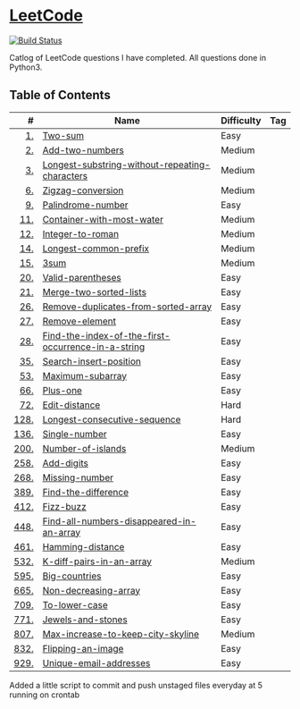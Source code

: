 # [LeetCode](https://leetcode.com/kedington/)
[![Build Status](https://travis-ci.com/kedington/leetcode.svg?branch=master)](https://travis-ci.com/kedington/leetcode)

Catlog of LeetCode questions I have completed. All questions done in Python3.

## Table of Contents

| # | Name | Difficulty | Tag | 
|--:|------|------------|-----|
| [1.](https://leetcode.com/problems/two-sum/) | [Two-sum](problems/1_two-sum) | Easy | |
| [2.](https://leetcode.com/problems/add-two-numbers/) | [Add-two-numbers](problems/2_add-two-numbers) | Medium | |
| [3.](https://leetcode.com/problems/longest-substring-without-repeating-characters/) | [Longest-substring-without-repeating-characters](problems/3_longest-substring-without-repeating-characters) | Medium | |
| [6.](https://leetcode.com/problems/zigzag-conversion/) | [Zigzag-conversion](problems/6_zigzag-conversion) | Medium | |
| [9.](https://leetcode.com/problems/palindrome-number/) | [Palindrome-number](problems/9_palindrome-number) | Easy | |
| [11.](https://leetcode.com/problems/container-with-most-water/) | [Container-with-most-water](problems/11_container-with-most-water) | Medium | |
| [12.](https://leetcode.com/problems/integer-to-roman/) | [Integer-to-roman](problems/12_integer-to-roman) | Medium | |
| [14.](https://leetcode.com/problems/longest-common-prefix/) | [Longest-common-prefix](problems/14_longest-common-prefix) | Medium | |
| [15.](https://leetcode.com/problems/3sum/) | [3sum](problems/15_3sum) | Medium | |
| [20.](https://leetcode.com/problems/valid-parentheses/) | [Valid-parentheses](problems/20_valid-parentheses) | Easy | |
| [21.](https://leetcode.com/problems/merge-two-sorted-lists/) | [Merge-two-sorted-lists](problems/21_merge-two-sorted-lists) | Easy | |
| [26.](https://leetcode.com/problems/remove-duplicates-from-sorted-array/) | [Remove-duplicates-from-sorted-array](problems/26_remove-duplicates-from-sorted-array) | Easy | |
| [27.](https://leetcode.com/problems/remove-element/) | [Remove-element](problems/27_remove-element) | Easy | |
| [28.](https://leetcode.com/problems/find-the-index-of-the-first-occurrence-in-a-string/) | [Find-the-index-of-the-first-occurrence-in-a-string](problems/28_find-the-index-of-the-first-occurrence-in-a-string) | Easy | |
| [35.](https://leetcode.com/problems/search-insert-position/) | [Search-insert-position](problems/35_search-insert-position) | Easy | |
| [53.](https://leetcode.com/problems/maximum-subarray/) | [Maximum-subarray](problems/53_maximum-subarray) | Easy | |
| [66.](https://leetcode.com/problems/plus-one/) | [Plus-one](problems/66_plus-one) | Easy | |
| [72.](https://leetcode.com/problems/edit-distance/) | [Edit-distance](problems/72_edit-distance) | Hard | |
| [128.](https://leetcode.com/problems/longest-consecutive-sequence/) | [Longest-consecutive-sequence](problems/128_longest-consecutive-sequence) | Hard | |
| [136.](https://leetcode.com/problems/single-number/) | [Single-number](problems/136_single-number) | Easy | |
| [200.](https://leetcode.com/problems/number-of-islands/) | [Number-of-islands](problems/200_number-of-islands) | Medium | |
| [258.](https://leetcode.com/problems/add-digits/) | [Add-digits](problems/258_add-digits) | Easy | |
| [268.](https://leetcode.com/problems/missing-number/) | [Missing-number](problems/268_missing-number) | Easy | |
| [389.](https://leetcode.com/problems/find-the-difference/) | [Find-the-difference](problems/389_find-the-difference) | Easy | |
| [412.](https://leetcode.com/problems/fizz-buzz/) | [Fizz-buzz](problems/412_fizz-buzz) | Easy | |
| [448.](https://leetcode.com/problems/find-all-numbers-disappeared-in-an-array/) | [Find-all-numbers-disappeared-in-an-array](problems/448_find-all-numbers-disappeared-in-an-array) | Easy | |
| [461.](https://leetcode.com/problems/hamming-distance/) | [Hamming-distance](problems/461_hamming-distance) | Easy | |
| [532.](https://leetcode.com/problems/k-diff-pairs-in-an-array/) | [K-diff-pairs-in-an-array](problems/532_k-diff-pairs-in-an-array) | Medium | |
| [595.](https://leetcode.com/problems/big-countries/) | [Big-countries](problems/595_big-countries) | Easy | |
| [665.](https://leetcode.com/problems/non-decreasing-array/) | [Non-decreasing-array](problems/665_non-decreasing-array) | Easy | |
| [709.](https://leetcode.com/problems/to-lower-case/) | [To-lower-case](problems/709_to-lower-case) | Easy | |
| [771.](https://leetcode.com/problems/jewels-and-stones/) | [Jewels-and-stones](problems/771_jewels-and-stones) | Easy | |
| [807.](https://leetcode.com/problems/max-increase-to-keep-city-skyline/) | [Max-increase-to-keep-city-skyline](problems/807_max-increase-to-keep-city-skyline) | Medium | |
| [832.](https://leetcode.com/problems/flipping-an-image/) | [Flipping-an-image](problems/832_flipping-an-image) | Easy | |
| [929.](https://leetcode.com/problems/unique-email-addresses/) | [Unique-email-addresses](problems/929_unique-email-addresses) | Easy | |

Added a little script to commit and push unstaged files everyday at 5 running on crontab
